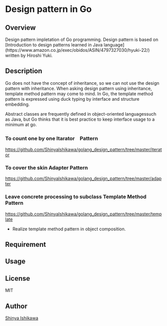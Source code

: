<H1>Design pattern in Go</H1>

<H2>Overview</H2>
Design pattern impletation of Go programming.
Design pattern is based on [Introduction to design patterns learned in Java language](https://www.amazon.co.jp/exec/obidos/ASIN/4797327030/hyuki-22/) written by Hiroshi Yuki.

## Description
Go does not have the concept of inheritance, so we can not use the design pattern with inheritance.
When asking design pattern using inheritance, template method pattern may come to mind.
In Go, the template method pattern is expressed using duck typing by interface and structure embedding.

Abstract classes are frequently defined in object-oriented languages ​​such as Java, but Go thinks that it is best practice to keep interface usage to a minimum at go.


<H3>To count one by one Itarator　Pattern</H3>

<https://github.com/ShinyaIshikawa/golang_design_pattern/tree/master/iterator>

<H3>To cover the skin Adapter Pattern</H3>

<https://github.com/ShinyaIshikawa/golang_design_pattern/tree/master/adapter>

<H3>Leave concrete processing to subclass Template Method Pattern</H3>

<https://github.com/ShinyaIshikawa/golang_design_pattern/tree/master/template>
* Realize template method pattern in object composition.

## Requirement

## Usage

## License
MIT
## Author

[Shinya Ishikawa](https://github.com/ShinyaIshikawa)
